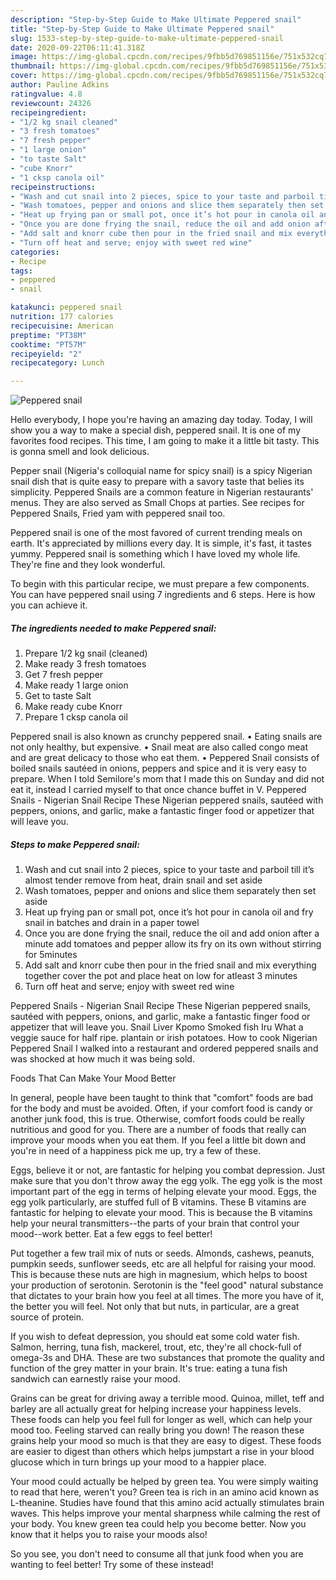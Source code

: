 ```yaml
---
description: "Step-by-Step Guide to Make Ultimate Peppered snail"
title: "Step-by-Step Guide to Make Ultimate Peppered snail"
slug: 1533-step-by-step-guide-to-make-ultimate-peppered-snail
date: 2020-09-22T06:11:41.318Z
image: https://img-global.cpcdn.com/recipes/9fbb5d769851156e/751x532cq70/peppered-snail-recipe-main-photo.jpg
thumbnail: https://img-global.cpcdn.com/recipes/9fbb5d769851156e/751x532cq70/peppered-snail-recipe-main-photo.jpg
cover: https://img-global.cpcdn.com/recipes/9fbb5d769851156e/751x532cq70/peppered-snail-recipe-main-photo.jpg
author: Pauline Adkins
ratingvalue: 4.8
reviewcount: 24326
recipeingredient:
- "1/2 kg snail cleaned"
- "3 fresh tomatoes"
- "7 fresh pepper"
- "1 large onion"
- "to taste Salt"
- "cube Knorr"
- "1 cksp canola oil"
recipeinstructions:
- "Wash and cut snail into 2 pieces, spice to your taste and parboil till it’s almost tender remove from heat, drain snail and set aside"
- "Wash tomatoes, pepper and onions and slice them separately then set aside"
- "Heat up frying pan or small pot, once it’s hot pour in canola oil and fry snail in batches and drain in a paper towel"
- "Once you are done frying the snail, reduce the oil and add onion after a minute add tomatoes and pepper allow its fry on its own without stirring for 5minutes"
- "Add salt and knorr cube then pour in the fried snail and mix everything together cover the pot and place heat on low for atleast 3 minutes"
- "Turn off heat and serve; enjoy with sweet red wine"
categories:
- Recipe
tags:
- peppered
- snail

katakunci: peppered snail 
nutrition: 177 calories
recipecuisine: American
preptime: "PT38M"
cooktime: "PT57M"
recipeyield: "2"
recipecategory: Lunch

---
```



![Peppered snail](https://img-global.cpcdn.com/recipes/9fbb5d769851156e/751x532cq70/peppered-snail-recipe-main-photo.jpg)

Hello everybody, I hope you're having an amazing day today. Today, I will show you a way to make a special dish, peppered snail. It is one of my favorites food recipes. This time, I am going to make it a little bit tasty. This is gonna smell and look delicious.

Pepper snail (Nigeria&#39;s colloquial name for spicy snail) is a spicy Nigerian snail dish that is quite easy to prepare with a savory taste that belies its simplicity. Peppered Snails are a common feature in Nigerian restaurants&#39; menus. They are also served as Small Chops at parties. See recipes for Peppered Snails, Fried yam with peppered snail too.

Peppered snail is one of the most favored of current trending meals on earth. It's appreciated by millions every day. It is simple, it's fast, it tastes yummy. Peppered snail is something which I have loved my whole life. They're fine and they look wonderful.


To begin with this particular recipe, we must prepare a few components. You can have peppered snail using 7 ingredients and 6 steps. Here is how you can achieve it.

<!--inarticleads1-->

##### The ingredients needed to make Peppered snail:

1. Prepare 1/2 kg snail (cleaned)
1. Make ready 3 fresh tomatoes
1. Get 7 fresh pepper
1. Make ready 1 large onion
1. Get to taste Salt
1. Make ready cube Knorr
1. Prepare 1 cksp canola oil


Peppered snail is also known as crunchy peppered snail. • Eating snails are not only healthy, but expensive. • Snail meat are also called congo meat and are great delicacy to those who eat them. • Peppered Snail consists of boiled snails sautéed in onions, peppers and spice and it is very easy to prepare. When I told Semilore&#39;s mom that I made this on Sunday and did not eat it, instead I carried myself to that once chance buffet in V. Peppered Snails - Nigerian Snail Recipe These Nigerian peppered snails, sautéed with peppers, onions, and garlic, make a fantastic finger food or appetizer that will leave you. 

<!--inarticleads2-->

##### Steps to make Peppered snail:

1. Wash and cut snail into 2 pieces, spice to your taste and parboil till it’s almost tender remove from heat, drain snail and set aside
1. Wash tomatoes, pepper and onions and slice them separately then set aside
1. Heat up frying pan or small pot, once it’s hot pour in canola oil and fry snail in batches and drain in a paper towel
1. Once you are done frying the snail, reduce the oil and add onion after a minute add tomatoes and pepper allow its fry on its own without stirring for 5minutes
1. Add salt and knorr cube then pour in the fried snail and mix everything together cover the pot and place heat on low for atleast 3 minutes
1. Turn off heat and serve; enjoy with sweet red wine


Peppered Snails - Nigerian Snail Recipe These Nigerian peppered snails, sautéed with peppers, onions, and garlic, make a fantastic finger food or appetizer that will leave you. Snail Liver Kpomo Smoked fish Iru What a veggie sauce for half ripe. plantain or irish potatoes. How to cook Nigerian Peppered Snail I walked into a restaurant and ordered peppered snails and was shocked at how much it was being sold. 

Foods That Can Make Your Mood Better


In general, people have been taught to think that "comfort" foods are bad for the body and must be avoided. Often, if your comfort food is candy or another junk food, this is true. Otherwise, comfort foods could be really nutritious and good for you. There are a number of foods that really can improve your moods when you eat them. If you feel a little bit down and you're in need of a happiness pick me up, try a few of these.

Eggs, believe it or not, are fantastic for helping you combat depression. Just make sure that you don't throw away the egg yolk. The egg yolk is the most important part of the egg in terms of helping elevate your mood. Eggs, the egg yolk particularly, are stuffed full of B vitamins. These B vitamins are fantastic for helping to elevate your mood. This is because the B vitamins help your neural transmitters--the parts of your brain that control your mood--work better. Eat a few eggs to feel better!

Put together a few trail mix of nuts or seeds. Almonds, cashews, peanuts, pumpkin seeds, sunflower seeds, etc are all helpful for raising your mood. This is because these nuts are high in magnesium, which helps to boost your production of serotonin. Serotonin is the "feel good" natural substance that dictates to your brain how you feel at all times. The more you have of it, the better you will feel. Not only that but nuts, in particular, are a great source of protein.

If you wish to defeat depression, you should eat some cold water fish. Salmon, herring, tuna fish, mackerel, trout, etc, they're all chock-full of omega-3s and DHA. These are two substances that promote the quality and function of the grey matter in your brain. It's true: eating a tuna fish sandwich can earnestly raise your mood. 

Grains can be great for driving away a terrible mood. Quinoa, millet, teff and barley are all actually great for helping increase your happiness levels. These foods can help you feel full for longer as well, which can help your mood too. Feeling starved can really bring you down! The reason these grains help your mood so much is that they are easy to digest. These foods are easier to digest than others which helps jumpstart a rise in your blood glucose which in turn brings up your mood to a happier place.

Your mood could actually be helped by green tea. You were simply waiting to read that here, weren't you? Green tea is rich in an amino acid known as L-theanine. Studies have found that this amino acid actually stimulates brain waves. This helps improve your mental sharpness while calming the rest of your body. You knew green tea could help you become better. Now you know that it helps you to raise your moods also!

So you see, you don't need to consume all that junk food when you are wanting to feel better! Try some of these instead!

